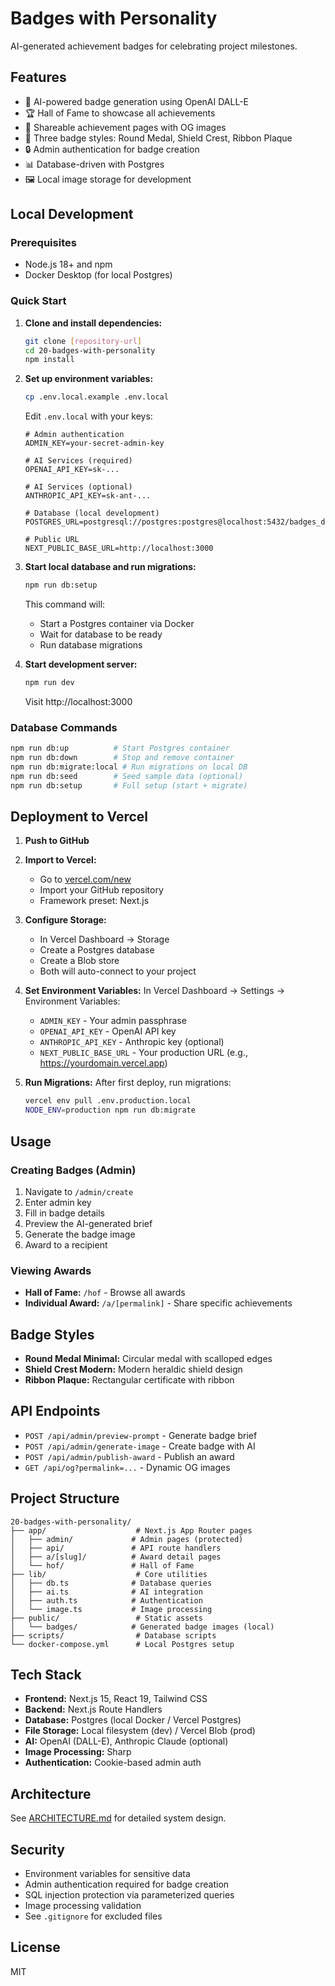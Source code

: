 # Badges with Personality

AI-generated achievement badges for celebrating project milestones.

## Features

- 🎨 AI-powered badge generation using OpenAI DALL-E
- 🏆 Hall of Fame to showcase all achievements
- 🔗 Shareable achievement pages with OG images
- 🎯 Three badge styles: Round Medal, Shield Crest, Ribbon Plaque
- 🔒 Admin authentication for badge creation
- 📊 Database-driven with Postgres
- 🖼️ Local image storage for development

## Local Development

### Prerequisites
- Node.js 18+ and npm
- Docker Desktop (for local Postgres)

### Quick Start

1. **Clone and install dependencies:**
   ```bash
   git clone [repository-url]
   cd 20-badges-with-personality
   npm install
   ```

2. **Set up environment variables:**
   ```bash
   cp .env.local.example .env.local
   ```
   
   Edit `.env.local` with your keys:
   ```env
   # Admin authentication
   ADMIN_KEY=your-secret-admin-key
   
   # AI Services (required)
   OPENAI_API_KEY=sk-...
   
   # AI Services (optional)
   ANTHROPIC_API_KEY=sk-ant-...
   
   # Database (local development)
   POSTGRES_URL=postgresql://postgres:postgres@localhost:5432/badges_dev
   
   # Public URL
   NEXT_PUBLIC_BASE_URL=http://localhost:3000
   ```

3. **Start local database and run migrations:**
   ```bash
   npm run db:setup
   ```
   
   This command will:
   - Start a Postgres container via Docker
   - Wait for database to be ready
   - Run database migrations

4. **Start development server:**
   ```bash
   npm run dev
   ```

   Visit http://localhost:3000

### Database Commands

```bash
npm run db:up          # Start Postgres container
npm run db:down        # Stop and remove container
npm run db:migrate:local # Run migrations on local DB
npm run db:seed        # Seed sample data (optional)
npm run db:setup       # Full setup (start + migrate)
```

## Deployment to Vercel

1. **Push to GitHub**

2. **Import to Vercel:**
   - Go to [vercel.com/new](https://vercel.com/new)
   - Import your GitHub repository
   - Framework preset: Next.js

3. **Configure Storage:**
   - In Vercel Dashboard → Storage
   - Create a Postgres database
   - Create a Blob store
   - Both will auto-connect to your project

4. **Set Environment Variables:**
   In Vercel Dashboard → Settings → Environment Variables:
   - `ADMIN_KEY` - Your admin passphrase
   - `OPENAI_API_KEY` - OpenAI API key
   - `ANTHROPIC_API_KEY` - Anthropic key (optional)
   - `NEXT_PUBLIC_BASE_URL` - Your production URL (e.g., https://yourdomain.vercel.app)

5. **Run Migrations:**
   After first deploy, run migrations:
   ```bash
   vercel env pull .env.production.local
   NODE_ENV=production npm run db:migrate
   ```

## Usage

### Creating Badges (Admin)

1. Navigate to `/admin/create`
2. Enter admin key
3. Fill in badge details
4. Preview the AI-generated brief
5. Generate the badge image
6. Award to a recipient

### Viewing Awards

- **Hall of Fame:** `/hof` - Browse all awards
- **Individual Award:** `/a/[permalink]` - Share specific achievements

## Badge Styles

- **Round Medal Minimal:** Circular medal with scalloped edges
- **Shield Crest Modern:** Modern heraldic shield design
- **Ribbon Plaque:** Rectangular certificate with ribbon

## API Endpoints

- `POST /api/admin/preview-prompt` - Generate badge brief
- `POST /api/admin/generate-image` - Create badge with AI
- `POST /api/admin/publish-award` - Publish an award
- `GET /api/og?permalink=...` - Dynamic OG images

## Project Structure

```
20-badges-with-personality/
├── app/                    # Next.js App Router pages
│   ├── admin/             # Admin pages (protected)
│   ├── api/               # API route handlers
│   ├── a/[slug]/          # Award detail pages
│   └── hof/               # Hall of Fame
├── lib/                    # Core utilities
│   ├── db.ts              # Database queries
│   ├── ai.ts              # AI integration
│   ├── auth.ts            # Authentication
│   └── image.ts           # Image processing
├── public/                 # Static assets
│   └── badges/            # Generated badge images (local)
├── scripts/                # Database scripts
└── docker-compose.yml      # Local Postgres setup
```

## Tech Stack

- **Frontend:** Next.js 15, React 19, Tailwind CSS
- **Backend:** Next.js Route Handlers
- **Database:** Postgres (local Docker / Vercel Postgres)
- **File Storage:** Local filesystem (dev) / Vercel Blob (prod)
- **AI:** OpenAI (DALL-E), Anthropic Claude (optional)
- **Image Processing:** Sharp
- **Authentication:** Cookie-based admin auth

## Architecture

See [ARCHITECTURE.md](./ARCHITECTURE.md) for detailed system design.

## Security

- Environment variables for sensitive data
- Admin authentication required for badge creation
- SQL injection protection via parameterized queries
- Image processing validation
- See `.gitignore` for excluded files

## License

MIT